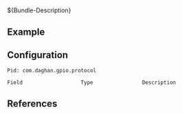 # 

${Bundle-Description}

## Example

## Configuration

	Pid: com.daghan.gpio.protocol
	
	Field					Type				Description
		
	
## References

